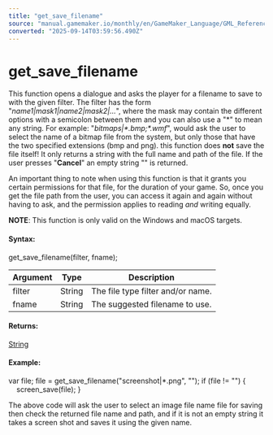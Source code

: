 ```yaml
---
title: "get_save_filename"
source: "manual.gamemaker.io/monthly/en/GameMaker_Language/GML_Reference/File_Handling/File_System/get_save_filename.htm"
converted: "2025-09-14T03:59:56.490Z"
---
```


# get\_save\_filename

This function opens a dialogue and asks the player for a filename to save to with the given filter. The filter has the form "_name1|mask1|name2|mask2|..._", where the mask may contain the different options with a semicolon between them and you can also use a "\*" to mean any string. For example: "_bitmaps|\*.bmp;\*.wmf_", would ask the user to select the name of a bitmap file from the system, but only those that have the two specified extensions (bmp and png). this function does **not** save the file itself! It only returns a string with the full name and path of the file. If the user presses "**Cancel**" an empty string "" is returned.

An important thing to note when using this function is that it grants you certain permissions for that file, for the duration of your game. So, once you get the file path from the user, you can access it again and again without having to ask, and the permission applies to reading _and_ writing equally.

**NOTE**: This function is only valid on the Windows and macOS targets.

#### Syntax:

get\_save\_filename(filter, fname);

| Argument | Type | Description |
| --- | --- | --- |
| filter | String | The file type filter and/or name. |
| fname | String | The suggested filename to use. |

#### Returns:

[String](../../../GML_Overview/Data_Types.md)

#### Example:

var file;
file = get\_save\_filename("screenshot|\*.png", "");
if (file != "")
{
    screen\_save(file);
}

The above code will ask the user to select an image file name file for saving then check the returned file name and path, and if it is not an empty string it takes a screen shot and saves it using the given name.